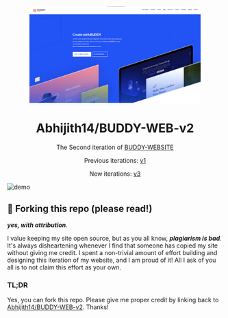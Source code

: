 <div align="center">
  <img alt="Logo" src="https://raw.githubusercontent.com/Abhijith14/BUDDY-WEB-v2/master/readme_assets/logo.png" width="400" />
</div>
<h1 align="center">
  Abhijith14/BUDDY-WEB-v2
</h1>
<p align="center">
  The Second iteration of <a href="https://abhijith14.github.io/BUDDY-WEB-v2/" target="_blank">BUDDY-WEBSITE</a>
</p>

<p align="center">
  Previous iterations:
  <a href="https://github.com/Abhijith14/BUDDY-WEB-v1" target="_blank">v1</a>
</p>

<p align="center">
  New iterations:
  <a href="https://github.com/Abhijith14/BUDDY-WEB-v3" target="_blank">v3</a>
</p>

<!--
<p align="center">
  <a href="https://app.netlify.com/sites/Abhijith14/deploys" target="_blank">
    <img src="https://api.netlify.com/api/v1/badges/Abhijith14-7b78-48c9-9e2d-6fb5e47ab3af/deploy-status" alt="Netlify Status" />
  </a>
</p>
-->

![demo](https://raw.githubusercontent.com/Abhijith14/BUDDY-WEB-v2/master/readme_assets/home.png)

## 🚨 Forking this repo (please read!)

_**yes, with attribution**_.

I value keeping my site open source, but as you all know, _**plagiarism is bad**_. It's always disheartening whenever I find that someone has copied my site without giving me credit. I spent a non-trivial amount of effort building and designing this iteration of my website, and I am proud of it! All I ask of you all is to not claim this effort as your own.


### TL;DR

Yes, you can fork this repo. Please give me proper credit by linking back to [Abhijith14/BUDDY-WEB-v2](https://github.com/Abhijith14/BUDDY-WEB-v2/). Thanks!
